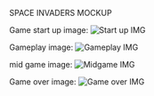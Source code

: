 SPACE INVADERS MOCKUP

Game start up image:
![Start up IMG](http://i.imgur.com/es9abNb.png)

Gameplay image:
![Gameplay IMG](http://i.imgur.com/yXbTQ6g.png)

mid game image:
![Midgame IMG](http://i.imgur.com/ZBLrqPP.png)

Game over image:
![Game over IMG](http://i.imgur.com/2vMjhnG.png)